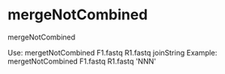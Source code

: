 # mergeNotCombined
mergeNotCombined

Use: mergetNotCombined F1.fastq R1.fastq joinString
Example:
mergetNotCombined F1.fastq R1.fastq 'NNN'
